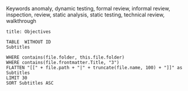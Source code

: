 Keywords
anomaly, dynamic testing, formal review, informal review, inspection, review, static analysis, static testing,
technical review, walkthrough
```ad-tip
title: Objectives

```
```dataview
TABLE  WITHOUT ID
Subtitles

WHERE contains(file.folder, this.file.folder)
WHERE contains(file.frontmatter.Title, "3")
FLATTEN "[[" + file.path + "|" + truncate(file.name, 100) + "]]" as Subtitles 
LIMIT 30
SORT Subtitles ASC
```
